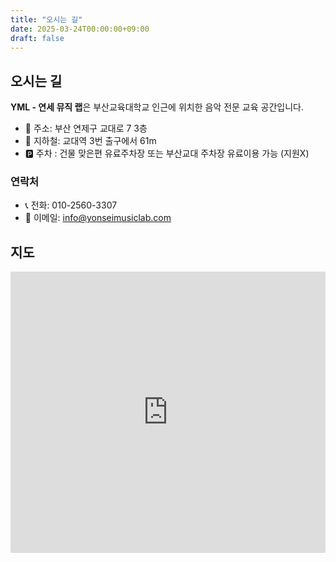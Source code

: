 ```yaml
---
title: "오시는 길"
date: 2025-03-24T00:00:00+09:00
draft: false
---
```


## 오시는 길

**YML - 연세 뮤직 랩**은 부산교육대학교 인근에 위치한 음악 전문 교육 공간입니다.

- 📍 주소: 부산 연제구 교대로 7 3층
- 🚆 지하철: 교대역 3번 출구에서 61m 
- 🅿️ 주차 : 건물 맞은편 유료주차장 또는 부산교대 주차장 유료이용 가능 (지원X)

### 연락처

- 📞 전화: 010-2560-3307  
- 📧 이메일: info@yonseimusiclab.com

## 지도

<iframe 
  src="https://www.google.com/maps/embed?pb=!1m18!1m12!1m3!1d3261.2391343318437!2d129.08084721524408!3d35.168383780317204!2m3!1f0!2f0!3f0!3m2!1i1024!2i768!4f13.1!3m3!1m2!1s0x3568eb9e35a0d9e9%3A0xe0a33f0aa2a8f547!2z67aA7IKw6rSR7Jet7IucIO2VnOyynOyEvOyLnA!5e0!3m2!1sko!2skr!4v1712133702503!5m2!1sko!2skr" 
  width="100%" 
  height="450" 
  style="border:0;" 
  allowfullscreen="" 
  loading="lazy" 
  referrerpolicy="no-referrer-when-downgrade">
</iframe>

